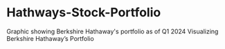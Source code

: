 # Hathways-Stock-Portfolio
Graphic showing Berkshire Hathaway's portfolio as of Q1 2024  Visualizing Berkshire Hathaway’s Portfolio
